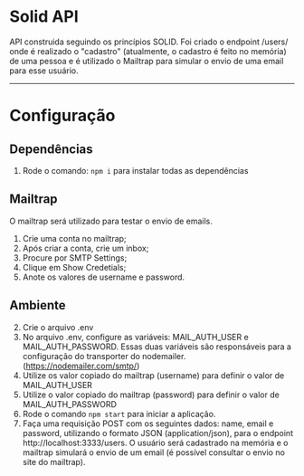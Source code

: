 # Solid API

API construida seguindo os princípios SOLID.
Foi criado o endpoint /users/ onde é realizado o "cadastro" (atualmente, o cadastro é feito no memória) de uma pessoa e é utilizado o Mailtrap para simular o envio de uma email para esse usuário.

---

# Configuração

## Dependências
1. Rode o comando: ```npm i``` para instalar todas as dependências

## Mailtrap
O mailtrap será utilizado para testar o envio de emails.

1. Crie uma conta no mailtrap;
2. Após criar a conta, crie um inbox;
3. Procure por SMTP Settings;
4. Clique em Show Credetials;
5. Anote os valores de username e password.

## Ambiente
2. Crie o arquivo .env
3. No arquivo .env, configure as variáveis: MAIL_AUTH_USER e MAIL_AUTH_PASSWORD. Essas duas variáveis são responsáveis para a configuração do transporter do nodemailer. (https://nodemailer.com/smtp/)
4. Utilize os valor copiado do mailtrap (username) para definir o valor de MAIL_AUTH_USER
5. Utilize o valor copiado do mailtrap (password) para definir o valor de MAIL_AUTH_PASSWORD
3. Rode o comando ```npm start``` para iniciar a aplicação.
4. Faça uma requisição POST com os seguintes dados: name, email e password, utilizando o formato JSON (application/json), para o endpoint http://localhost:3333/users. O usuário será cadastrado na memória e o mailtrap simulará o envio de um email (é possível consultar o envio no site do mailtrap).